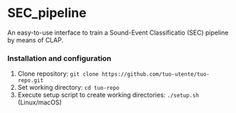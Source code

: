 # SEC_pipeline
An easy-to-use interface to train a Sound-Event Classificatio (SEC) pipeline by means of CLAP.

### Installation and configuration
1. Clone repository:
   `git clone https://github.com/tuo-utente/tuo-repo.git`
2. Set working directory:
   `cd tuo-repo`
3. Execute setup script to create working directories:
   `./setup.sh` (Linux/macOS)
